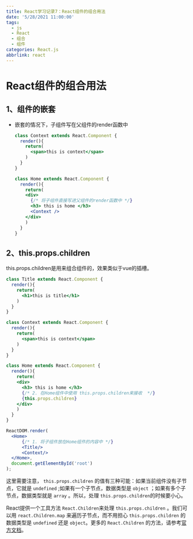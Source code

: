 ```yaml
---
title: React学习记录7：React组件的组合用法
date: '5/28/2021 11:00:00'
tags:
  - js
  - React
  - 组合
  - 组件
categories: React.js
abbrlink: react
---
```


# React组件的组合用法

## 1、组件的嵌套

- 嵌套的情况下，子组件写在父组件的render函数中

  ```jsx
  class Context extends React.Component {
    render(){
      return(
        <span>this is context</span>
      )
    }
  }
  
  class Home extends React.Component {
    render(){
      return(
      <div>      
        {/* 将子组件直接写进父组件的render函数中 */}
        <h3> this is home </h3>
        <Context />
      </div>
      )
    }
  }
  ```

  

  

## 2、this.props.children

this.props.children是用来组合组件的，效果类似于vue的插槽。

```jsx
class Title extends React.Component {
  render(){
    return(
      <h1>this is title</h1>
    )
  }
}

class Context extends React.Component {
  render(){
    return(
      <span>this is context</span>
    )
  }
}

class Home extends React.Component {
  render(){
    return(
    <div>
      <h3> this is home </h3>
      {/* 2. 在Home组件中使用 this.props.children来接收  */}
      {this.props.children}
    </div>
    )
  }
}

ReactDOM.render(
  <Home>
      {/* 1. 将子组件放在Home组件的内容中 */}
      <Title/>
      <Context/>
  </Home>,
  document.getElementById('root')
);
```

这里需要注意， `this.props.children` 的值有三种可能：如果当前组件没有子节点，它就是 `undefined` ;如果有一个子节点，数据类型是 `object` ；如果有多个子节点，数据类型就是 `array` 。所以，处理 `this.props.children`的时候要小心。

React提供一个工具方法 `React.Children`来处理 `this.props.children` 。我们可以用 `react.Children.map` 来遍历子节点，而不用担心 `this.props.children` 的数据类型是 `undefined` 还是 `object`。更多的 `React.Children` 的方法，请参考[官方文档](https://facebook.github.io/react/docs/top-level-api.html#react.children)。
